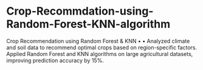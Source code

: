 # Crop-Recommdation-using-Random-Forest-KNN-algorithm
Crop Recommendation using Random Forest &amp; KNN • • Analyzed climate and soil data to recommend optimal crops based on region-specific factors. Applied Random Forest and KNN algorithms on large agricultural datasets, improving prediction accuracy by 15%.

